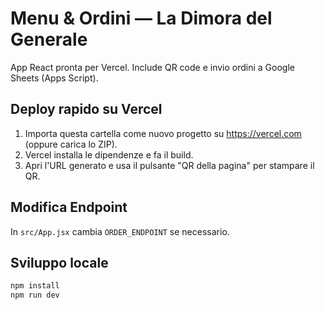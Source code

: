 
# Menu & Ordini — La Dimora del Generale

App React pronta per Vercel. Include QR code e invio ordini a Google Sheets (Apps Script).

## Deploy rapido su Vercel
1. Importa questa cartella come nuovo progetto su https://vercel.com (oppure carica lo ZIP).
2. Vercel installa le dipendenze e fa il build.
3. Apri l'URL generato e usa il pulsante "QR della pagina" per stampare il QR.

## Modifica Endpoint
In `src/App.jsx` cambia `ORDER_ENDPOINT` se necessario.

## Sviluppo locale
```bash
npm install
npm run dev
```
